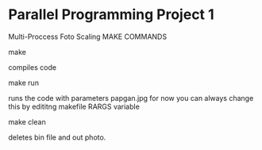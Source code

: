 # Parallel Programming Project 1
 Multi-Proccess Foto Scaling
 MAKE COMMANDS

make

compiles code

make run

runs the code with parameters papgan.jpg for now
 you can always change this by edititng makefile RARGS variable

make clean

 deletes bin file and out photo.
